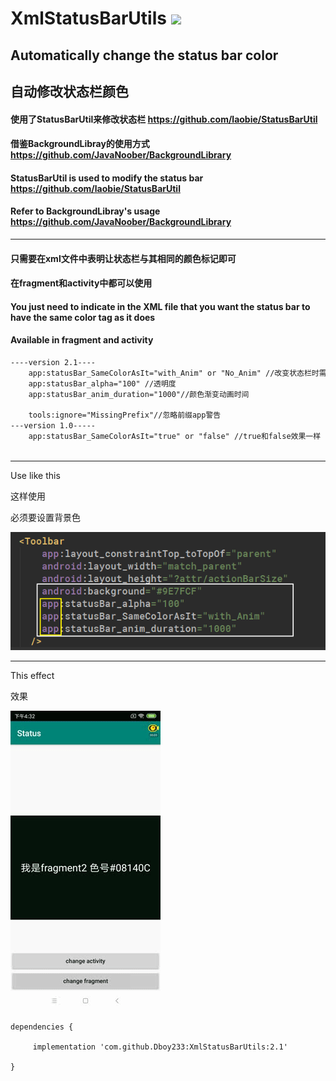 # XmlStatusBarUtils [![](https://jitpack.io/v/Dboy233/XmlStatusBarUtils.svg)](https://jitpack.io/#Dboy233/XmlStatusBarUtils) 

## Automatically change the status bar color

## 自动修改状态栏颜色

#### 使用了StatusBarUtil来修改状态栏 https://github.com/laobie/StatusBarUtil
#### 借鉴BackgroundLibray的使用方式 https://github.com/JavaNoober/BackgroundLibrary

#### StatusBarUtil is used to modify the status bar https://github.com/laobie/StatusBarUtil
#### Refer to BackgroundLibray's usage  https://github.com/JavaNoober/BackgroundLibrary

------

#### 只需要在xml文件中表明让状态栏与其相同的颜色标记即可
#### 在fragment和activity中都可以使用

#### You just need to indicate in the XML file that you want the status bar to have the same color tag as it does
#### Available in fragment and activity

```xml
----version 2.1----
	app:statusBar_SameColorAsIt="with_Anim" or "No_Anim" //改变状态栏时需不需要渐变动画
	app:statusBar_alpha="100" //透明度
	app:statusBar_anim_duration="1000"//颜色渐变动画时间

	tools:ignore="MissingPrefix"//忽略前缀app警告
---version 1.0-----
	app:statusBar_SameColorAsIt="true" or "false" //true和false效果一样
	
```

------

Use like this

这样使用

必须要设置背景色

![img2](imgs/img2.png)

------

This effect

效果

![image1](imgs/imggif.gif)

```
dependencies {

  	 implementation 'com.github.Dboy233:XmlStatusBarUtils:2.1'
		
}

```

